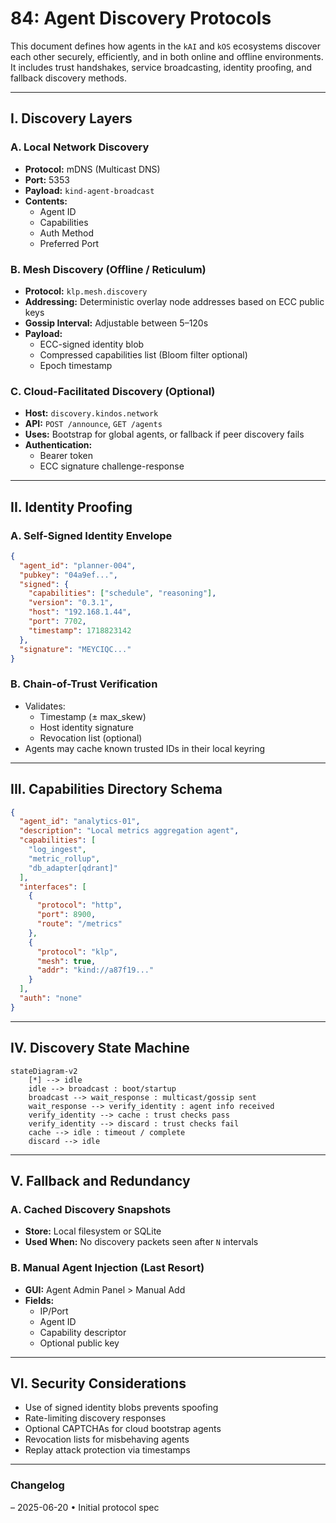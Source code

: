 # 84: Agent Discovery Protocols

This document defines how agents in the `kAI` and `kOS` ecosystems discover each other securely, efficiently, and in both online and offline environments. It includes trust handshakes, service broadcasting, identity proofing, and fallback discovery methods.

---

## I. Discovery Layers

### A. Local Network Discovery

- **Protocol:** mDNS (Multicast DNS)
- **Port:** 5353
- **Payload:** `kind-agent-broadcast`
- **Contents:**
  - Agent ID
  - Capabilities
  - Auth Method
  - Preferred Port

### B. Mesh Discovery (Offline / Reticulum)

- **Protocol:** `klp.mesh.discovery`
- **Addressing:** Deterministic overlay node addresses based on ECC public keys
- **Gossip Interval:** Adjustable between 5–120s
- **Payload:**
  - ECC-signed identity blob
  - Compressed capabilities list (Bloom filter optional)
  - Epoch timestamp

### C. Cloud-Facilitated Discovery (Optional)

- **Host:** `discovery.kindos.network`
- **API:** `POST /announce`, `GET /agents`
- **Uses:** Bootstrap for global agents, or fallback if peer discovery fails
- **Authentication:**
  - Bearer token
  - ECC signature challenge-response

---

## II. Identity Proofing

### A. Self-Signed Identity Envelope

```json
{
  "agent_id": "planner-004",
  "pubkey": "04a9ef...",
  "signed": {
    "capabilities": ["schedule", "reasoning"],
    "version": "0.3.1",
    "host": "192.168.1.44",
    "port": 7702,
    "timestamp": 1718823142
  },
  "signature": "MEYCIQC..."
}
```

### B. Chain-of-Trust Verification

- Validates:
  - Timestamp (± max\_skew)
  - Host identity signature
  - Revocation list (optional)
- Agents may cache known trusted IDs in their local keyring

---

## III. Capabilities Directory Schema

```json
{
  "agent_id": "analytics-01",
  "description": "Local metrics aggregation agent",
  "capabilities": [
    "log_ingest",
    "metric_rollup",
    "db_adapter[qdrant]"
  ],
  "interfaces": [
    {
      "protocol": "http",
      "port": 8900,
      "route": "/metrics"
    },
    {
      "protocol": "klp",
      "mesh": true,
      "addr": "kind://a87f19..."
    }
  ],
  "auth": "none"
}
```

---

## IV. Discovery State Machine

```mermaid
stateDiagram-v2
    [*] --> idle
    idle --> broadcast : boot/startup
    broadcast --> wait_response : multicast/gossip sent
    wait_response --> verify_identity : agent info received
    verify_identity --> cache : trust checks pass
    verify_identity --> discard : trust checks fail
    cache --> idle : timeout / complete
    discard --> idle
```

---

## V. Fallback and Redundancy

### A. Cached Discovery Snapshots

- **Store:** Local filesystem or SQLite
- **Used When:** No discovery packets seen after `N` intervals

### B. Manual Agent Injection (Last Resort)

- **GUI:** Agent Admin Panel > Manual Add
- **Fields:**
  - IP/Port
  - Agent ID
  - Capability descriptor
  - Optional public key

---

## VI. Security Considerations

- Use of signed identity blobs prevents spoofing
- Rate-limiting discovery responses
- Optional CAPTCHAs for cloud bootstrap agents
- Revocation lists for misbehaving agents
- Replay attack protection via timestamps

---

### Changelog

– 2025-06-20 • Initial protocol spec

